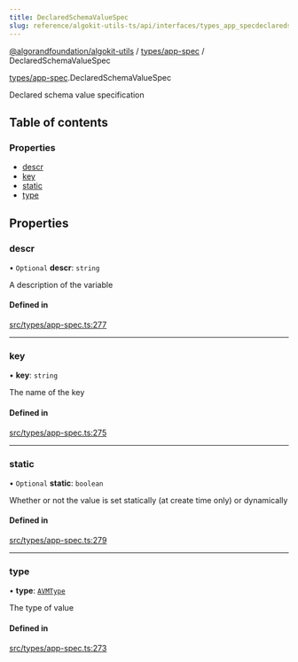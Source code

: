 ```yaml
---
title: DeclaredSchemaValueSpec
slug: reference/algokit-utils-ts/api/interfaces/types_app_specdeclaredschemavaluespec
---
```

[@algorandfoundation/algokit-utils](/reference/algokit-utils-ts/api/overview) / [types/app-spec](/reference/algokit-utils-ts/api/modules/types_app_spec/) / DeclaredSchemaValueSpec



[types/app-spec](/reference/algokit-utils-ts/api/modules/types_app_spec/).DeclaredSchemaValueSpec

Declared schema value specification

## Table of contents

### Properties

- [descr](#descr)
- [key](#key)
- [static](#static)
- [type](#type)

## Properties

### descr

• `Optional` **descr**: `string`

A description of the variable

#### Defined in

[src/types/app-spec.ts:277](https://github.com/algorandfoundation/algokit-utils-ts/blob/main/src/types/app-spec.ts#L277)

___

### key

• **key**: `string`

The name of the key

#### Defined in

[src/types/app-spec.ts:275](https://github.com/algorandfoundation/algokit-utils-ts/blob/main/src/types/app-spec.ts#L275)

___

### static

• `Optional` **static**: `boolean`

Whether or not the value is set statically (at create time only) or dynamically

#### Defined in

[src/types/app-spec.ts:279](https://github.com/algorandfoundation/algokit-utils-ts/blob/main/src/types/app-spec.ts#L279)

___

### type

• **type**: [`AVMType`](/reference/algokit-utils-ts/api/modules/types_app_spec/#avmtype)

The type of value

#### Defined in

[src/types/app-spec.ts:273](https://github.com/algorandfoundation/algokit-utils-ts/blob/main/src/types/app-spec.ts#L273)